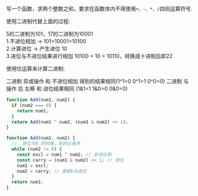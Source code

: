 写一个函数，求两个整数之和，要求在函数体内不得使用`+、-、*、/`四则运算符号. 

使用二进制代替上面的过程: 

5的二进制为101，17的二进制为10001 <br>
1.不进位相加 -> 101+10001=10100<br>
2.计算进位 -> 产生进位 10<br>
3.进位与不进位结果进行相加 10100 + 10 = 10110，转换成十进制后即22

使用位运算来计算二进制: 

二进制 异或操作 和 不进位相加 得到的结果相同(1^1=0 0^1=1 0^0=0)
二进制 与操作 后 左移 和 进位结果相同 (1&1=1 1&0=0 0&0=0)

```js
function Add(num1, num2) {
  if (num2 === 0) {
    return num1;
  }
  return Add(num1 ^ num2, (num1 & num2) << 1);
}

function Add(num1, num2) {
  //  进位为0 的时候，到终止条件
  while (num2 != 0) {
    const excl = num1 ^ num2; // 非进位和
    const carry = (num1 & num2) << 1; // 进位
    num1 = excl;
    num2 = carry; // 更新b为进位
  }
  return num1;
}

```